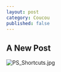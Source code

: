 ```yaml
---
layout: post
category: Coucou
published: false
---
```

## A New Post

![PS_Shortcuts.jpg]({{site.baseurl}}/assets/PS_Shortcuts.jpg)
